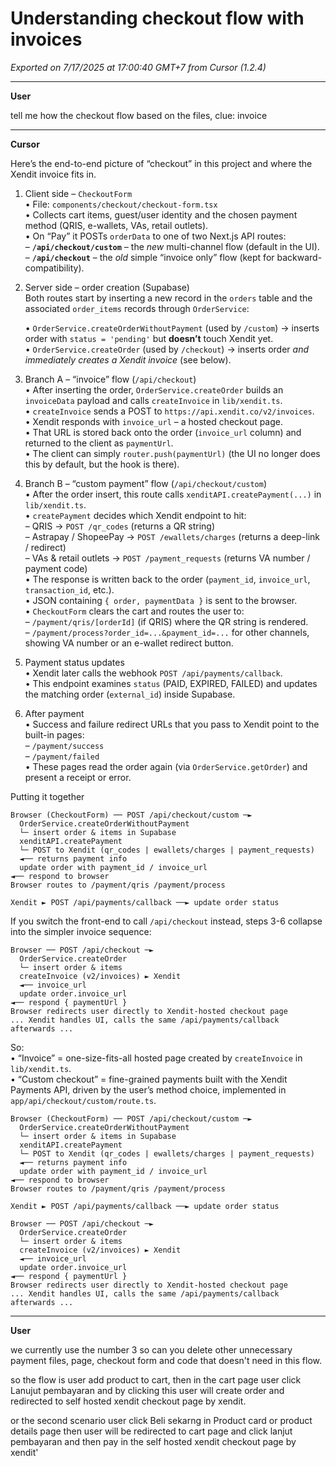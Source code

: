 # Understanding checkout flow with invoices
_Exported on 7/17/2025 at 17:00:40 GMT+7 from Cursor (1.2.4)_

---

**User**

tell me how the checkout flow based on the files, clue: invoice

---

**Cursor**

Here’s the end-to-end picture of “checkout” in this project and where the Xendit invoice fits in.

1. Client side – `CheckoutForm`  
   • File: `components/checkout/checkout-form.tsx`  
   • Collects cart items, guest/user identity and the chosen payment method (QRIS, e-wallets, VAs, retail outlets).  
   • On “Pay” it POSTs `orderData` to one of two Next.js API routes:  
     – **`/api/checkout/custom`** – the *new* multi-channel flow (default in the UI).  
     – **`/api/checkout`** – the *old* simple “invoice only” flow (kept for backward-compatibility).

2. Server side – order creation (Supabase)  
   Both routes start by inserting a new record in the `orders` table and the associated `order_items` records through `OrderService`:

   • `OrderService.createOrderWithoutPayment` (used by `/custom`) → inserts order with `status = 'pending'` but **doesn’t** touch Xendit yet.  
   • `OrderService.createOrder` (used by `/checkout`) → inserts order *and immediately creates a Xendit invoice* (see below).

3. Branch A – “invoice” flow (`/api/checkout`)  
   • After inserting the order, `OrderService.createOrder` builds an `invoiceData` payload and calls `createInvoice` in `lib/xendit.ts`.  
   • `createInvoice` sends a POST to `https://api.xendit.co/v2/invoices`.  
   • Xendit responds with `invoice_url` – a hosted checkout page.  
   • That URL is stored back onto the order (`invoice_url` column) and returned to the client as `paymentUrl`.  
   • The client can simply `router.push(paymentUrl)` (the UI no longer does this by default, but the hook is there).

4. Branch B – “custom payment” flow (`/api/checkout/custom`)  
   • After the order insert, this route calls `xenditAPI.createPayment(...)` in `lib/xendit.ts`.  
   • `createPayment` decides which Xendit endpoint to hit:  
     – QRIS → `POST /qr_codes` (returns a QR string)  
     – Astrapay / ShopeePay → `POST /ewallets/charges` (returns a deep-link / redirect)  
     – VAs & retail outlets → `POST /payment_requests` (returns VA number / payment code)  
   • The response is written back to the order (`payment_id`, `invoice_url`, `transaction_id`, etc.).  
   • JSON containing `{ order, paymentData }` is sent to the browser.  
   • `CheckoutForm` clears the cart and routes the user to:  
     – `/payment/qris/[orderId]` (if QRIS) where the QR string is rendered.  
     – `/payment/process?order_id=...&payment_id=...` for other channels, showing VA number or an e-wallet redirect button.

5. Payment status updates  
   • Xendit later calls the webhook `POST /api/payments/callback`.  
   • This endpoint examines `status` (PAID, EXPIRED, FAILED) and updates the matching order (`external_id`) inside Supabase.

6. After payment  
   • Success and failure redirect URLs that you pass to Xendit point to the built-in pages:  
     – `/payment/success`  
     – `/payment/failed`  
   • These pages read the order again (via `OrderService.getOrder`) and present a receipt or error.

Putting it together

```
Browser (CheckoutForm) ── POST /api/checkout/custom ─►
  OrderService.createOrderWithoutPayment
  └─ insert order & items in Supabase
  xenditAPI.createPayment
  └─ POST to Xendit (qr_codes | ewallets/charges | payment_requests)
  ◄── returns payment info
  update order with payment_id / invoice_url
◄── respond to browser
Browser routes to /payment/qris /payment/process

Xendit ► POST /api/payments/callback ──► update order status
```

If you switch the front-end to call `/api/checkout` instead, steps 3-6 collapse into the simpler invoice sequence:

```
Browser ── POST /api/checkout ─►
  OrderService.createOrder
  └─ insert order & items
  createInvoice (v2/invoices) ► Xendit
  ◄── invoice_url
  update order.invoice_url
◄── respond { paymentUrl }
Browser redirects user directly to Xendit-hosted checkout page
... Xendit handles UI, calls the same /api/payments/callback afterwards ...
```

So:  
• “Invoice” = one-size-fits-all hosted page created by `createInvoice` in `lib/xendit.ts`.  
• “Custom checkout” = fine-grained payments built with the Xendit Payments API, driven by the user’s method choice, implemented in `app/api/checkout/custom/route.ts`.

```plaintext
Browser (CheckoutForm) ── POST /api/checkout/custom ─►
  OrderService.createOrderWithoutPayment
  └─ insert order & items in Supabase
  xenditAPI.createPayment
  └─ POST to Xendit (qr_codes | ewallets/charges | payment_requests)
  ◄── returns payment info
  update order with payment_id / invoice_url
◄── respond to browser
Browser routes to /payment/qris /payment/process

Xendit ► POST /api/payments/callback ──► update order status
```

```plaintext
Browser ── POST /api/checkout ─►
  OrderService.createOrder
  └─ insert order & items
  createInvoice (v2/invoices) ► Xendit
  ◄── invoice_url
  update order.invoice_url
◄── respond { paymentUrl }
Browser redirects user directly to Xendit-hosted checkout page
... Xendit handles UI, calls the same /api/payments/callback afterwards ...
```

---

**User**

we currently use the number 3 so can you delete other unnecessary payment files, page, checkout form and code that doesn't need in this flow.

so the flow is user add product to cart, then in the cart page user click Lanujut pembayaran and by clicking this user will create order and redirected to self hosted xendit checkout page by xendit.

or the second scenario user click Beli sekarng in Product card or product details page then user will be redirected to cart page and click lanjut pembayaran and then pay in the self hosted xendit checkout page by xendit'

